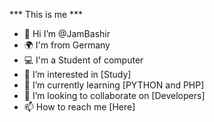  *** This is me ***
- 👋 Hi I’m @JamBashir
- 🌍 I'm from Germany
- 💻 I'm a Student of computer
- 👀 I’m interested in [Study]
- 🌱 I’m currently learning [PYTHON and PHP] 
- 💞️ I’m looking to collaborate on [Developers]
- 📫 How to reach me [Here]

<!---
JamBashir/JamBashir is a ✨ special ✨ repository because its `README.md` (this file) appears on your GitHub profile.
You can click the Preview link to take a look at your changes.
--->
